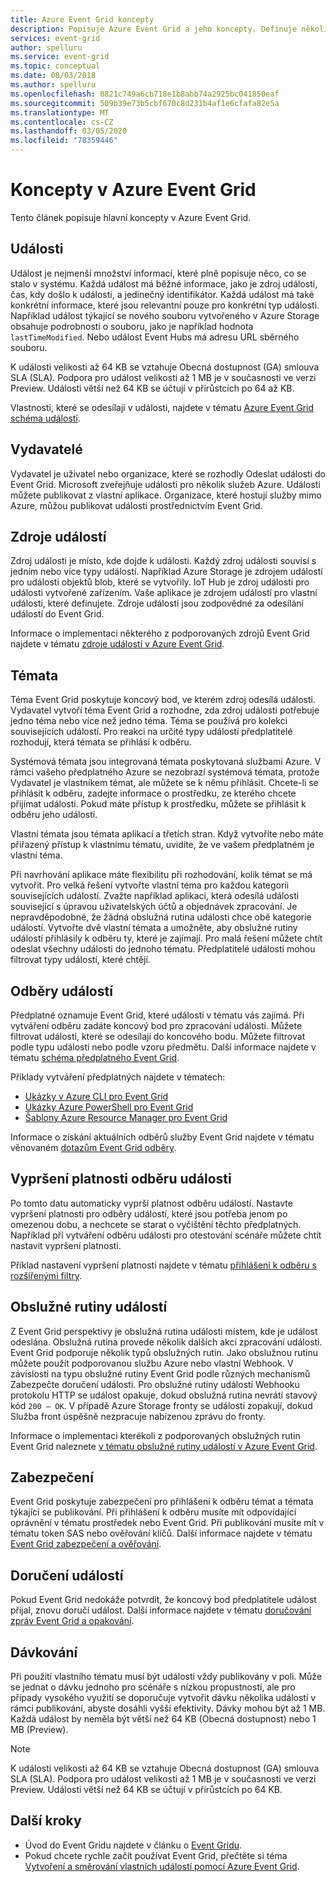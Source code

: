 ```yaml
---
title: Azure Event Grid koncepty
description: Popisuje Azure Event Grid a jeho koncepty. Definuje několik klíčových součástí Event Grid.
services: event-grid
author: spelluru
ms.service: event-grid
ms.topic: conceptual
ms.date: 08/03/2018
ms.author: spelluru
ms.openlocfilehash: 0821c749a6cb718e1b8abb74a2925bc041850eaf
ms.sourcegitcommit: 509b39e73b5cbf670c8d231b4af1e6cfafa82e5a
ms.translationtype: MT
ms.contentlocale: cs-CZ
ms.lasthandoff: 03/05/2020
ms.locfileid: "78359446"
---
```

# <a name="concepts-in-azure-event-grid"></a>Koncepty v Azure Event Grid

Tento článek popisuje hlavní koncepty v Azure Event Grid.

## <a name="events"></a>Události

Událost je nejmenší množství informací, které plně popisuje něco, co se stalo v systému. Každá událost má běžné informace, jako je zdroj události, čas, kdy došlo k události, a jedinečný identifikátor. Každá událost má také konkrétní informace, které jsou relevantní pouze pro konkrétní typ události. Například událost týkající se nového souboru vytvořeného v Azure Storage obsahuje podrobnosti o souboru, jako je například hodnota `lastTimeModified`. Nebo událost Event Hubs má adresu URL sběrného souboru. 

K události velikosti až 64 KB se vztahuje Obecná dostupnost (GA) smlouva SLA (SLA). Podpora pro událost velikosti až 1 MB je v současnosti ve verzi Preview. Události větší než 64 KB se účtují v přírůstcích po 64 až KB. 


Vlastnosti, které se odesílají v události, najdete v tématu [Azure Event Grid schéma událostí](event-schema.md).

## <a name="publishers"></a>Vydavatelé

Vydavatel je uživatel nebo organizace, které se rozhodly Odeslat události do Event Grid. Microsoft zveřejňuje události pro několik služeb Azure. Události můžete publikovat z vlastní aplikace. Organizace, které hostují služby mimo Azure, můžou publikovat události prostřednictvím Event Grid.

## <a name="event-sources"></a>Zdroje událostí

Zdroj události je místo, kde dojde k události. Každý zdroj události souvisí s jedním nebo více typy událostí. Například Azure Storage je zdrojem událostí pro události objektů blob, které se vytvořily. IoT Hub je zdroj události pro události vytvořené zařízením. Vaše aplikace je zdrojem událostí pro vlastní události, které definujete. Zdroje událostí jsou zodpovědné za odesílání událostí do Event Grid.

Informace o implementaci některého z podporovaných zdrojů Event Grid najdete v tématu [zdroje událostí v Azure Event Grid](event-sources.md).

## <a name="topics"></a>Témata

Téma Event Grid poskytuje koncový bod, ve kterém zdroj odesílá události. Vydavatel vytvoří téma Event Grid a rozhodne, zda zdroj události potřebuje jedno téma nebo více než jedno téma. Téma se používá pro kolekci souvisejících událostí. Pro reakci na určité typy událostí předplatitelé rozhodují, která témata se přihlásí k odběru.

Systémová témata jsou integrovaná témata poskytovaná službami Azure. V rámci vašeho předplatného Azure se nezobrazí systémová témata, protože Vydavatel je vlastníkem témat, ale můžete se k němu přihlásit. Chcete-li se přihlásit k odběru, zadejte informace o prostředku, ze kterého chcete přijímat události. Pokud máte přístup k prostředku, můžete se přihlásit k odběru jeho událostí.

Vlastní témata jsou témata aplikací a třetích stran. Když vytvoříte nebo máte přiřazený přístup k vlastnímu tématu, uvidíte, že ve vašem předplatném je vlastní téma.

Při navrhování aplikace máte flexibilitu při rozhodování, kolik témat se má vytvořit. Pro velká řešení vytvořte vlastní téma pro každou kategorii souvisejících událostí. Zvažte například aplikaci, která odesílá události související s úpravou uživatelských účtů a objednávek zpracování. Je nepravděpodobné, že žádná obslužná rutina události chce obě kategorie událostí. Vytvořte dvě vlastní témata a umožněte, aby obslužné rutiny událostí přihlásily k odběru ty, které je zajímají. Pro malá řešení můžete chtít odeslat všechny události do jednoho tématu. Předplatitelé události mohou filtrovat typy událostí, které chtějí.

## <a name="event-subscriptions"></a>Odběry událostí

Předplatné oznamuje Event Grid, které události v tématu vás zajímá. Při vytváření odběru zadáte koncový bod pro zpracování události. Můžete filtrovat události, které se odesílají do koncového bodu. Můžete filtrovat podle typu události nebo podle vzoru předmětu. Další informace najdete v tématu [schéma předplatného Event Grid](subscription-creation-schema.md).

Příklady vytváření předplatných najdete v tématech:

* [Ukázky v Azure CLI pro Event Grid](cli-samples.md)
* [Ukázky Azure PowerShell pro Event Grid](powershell-samples.md)
* [Šablony Azure Resource Manager pro Event Grid](template-samples.md)

Informace o získání aktuálních odběrů služby Event Grid najdete v tématu věnovaném [dotazům Event Grid odběry](query-event-subscriptions.md).

## <a name="event-subscription-expiration"></a>Vypršení platnosti odběru události
Po tomto datu automaticky vyprší platnost odběru událostí. Nastavte vypršení platnosti pro odběry událostí, které jsou potřeba jenom po omezenou dobu, a nechcete se starat o vyčištění těchto předplatných. Například při vytváření odběru události pro otestování scénáře můžete chtít nastavit vypršení platnosti. 

Příklad nastavení vypršení platnosti najdete v tématu [přihlášení k odběru s rozšířenými filtry](how-to-filter-events.md#subscribe-with-advanced-filters).

## <a name="event-handlers"></a>Obslužné rutiny událostí

Z Event Grid perspektivy je obslužná rutina události místem, kde je událost odeslána. Obslužná rutina provede několik dalších akcí zpracování události. Event Grid podporuje několik typů obslužných rutin. Jako obslužnou rutinu můžete použít podporovanou službu Azure nebo vlastní Webhook. V závislosti na typu obslužné rutiny Event Grid podle různých mechanismů Zabezpečte doručení události. Pro obslužné rutiny událostí Webhooku protokolu HTTP se událost opakuje, dokud obslužná rutina nevrátí stavový kód `200 – OK`. V případě Azure Storage fronty se události zopakují, dokud Služba front úspěšně nezpracuje nabízenou zprávu do fronty.

Informace o implementaci kterékoli z podporovaných obslužných rutin Event Grid naleznete [v tématu obslužné rutiny událostí v Azure Event Grid](event-handlers.md).

## <a name="security"></a>Zabezpečení

Event Grid poskytuje zabezpečení pro přihlášení k odběru témat a témata týkající se publikování. Při přihlášení k odběru musíte mít odpovídající oprávnění v tématu prostředek nebo Event Grid. Při publikování musíte mít v tématu token SAS nebo ověřování klíčů. Další informace najdete v tématu [Event Grid zabezpečení a ověřování](security-authentication.md).

## <a name="event-delivery"></a>Doručení událostí

Pokud Event Grid nedokáže potvrdit, že koncový bod předplatitele událost přijal, znovu doručí událost. Další informace najdete v tématu [doručování zpráv Event Grid a opakování](delivery-and-retry.md).

## <a name="batching"></a>Dávkování

Při použití vlastního tématu musí být události vždy publikovány v poli. Může se jednat o dávku jednoho pro scénáře s nízkou propustností, ale pro případy vysokého využití se doporučuje vytvořit dávku několika událostí v rámci publikování, abyste dosáhli vyšší efektivity. Dávky mohou být až 1 MB. Každá událost by neměla být větší než 64 KB (Obecná dostupnost) nebo 1 MB (Preview).

> [!NOTE]
> K události velikosti až 64 KB se vztahuje Obecná dostupnost (GA) smlouva SLA (SLA). Podpora pro událost velikosti až 1 MB je v současnosti ve verzi Preview. Události větší než 64 KB se účtují v přírůstcích po 64 KB. 

## <a name="next-steps"></a>Další kroky

* Úvod do Event Gridu najdete v článku o [Event Gridu](overview.md).
* Pokud chcete rychle začít používat Event Grid, přečtěte si téma [Vytvoření a směrování vlastních událostí pomocí Azure Event Grid](custom-event-quickstart.md).

